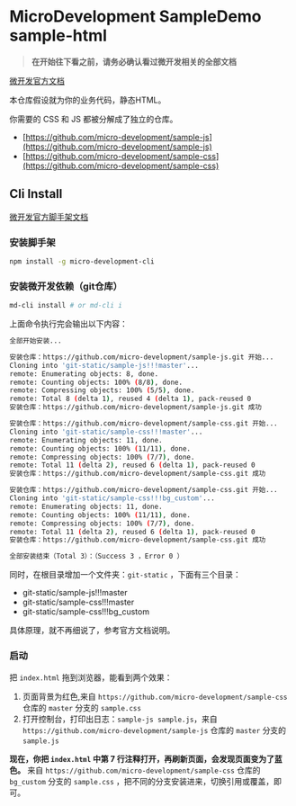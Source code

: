 # MicroDevelopment SampleDemo sample-html

> **在开始往下看之前，请务必确认看过微开发相关的全部文档**

[微开发官方文档](https://docs.microdevelopment.dev)

本仓库假设就为你的业务代码，静态HTML。

你需要的 CSS  和  JS 都被分解成了独立的仓库。

- [https://github.com/micro-development/sample-js](https://github.com/micro-development/sample-js)
- [https://github.com/micro-development/sample-css](https://github.com/micro-development/sample-css)


## Cli Install

[微开发官方脚手架文档](https://docs.microdevelopment.dev/cli)

### 安装脚手架

```bash
npm install -g micro-development-cli
```

### 安装微开发依赖（git仓库）

```bash
md-cli install # or md-cli i
```

上面命令执行完会输出以下内容：
```bash
全部开始安装...

安装仓库：https://github.com/micro-development/sample-js.git 开始...
Cloning into 'git-static/sample-js!!!master'...
remote: Enumerating objects: 8, done.
remote: Counting objects: 100% (8/8), done.
remote: Compressing objects: 100% (5/5), done.
remote: Total 8 (delta 1), reused 4 (delta 1), pack-reused 0
安装仓库：https://github.com/micro-development/sample-js.git 成功

安装仓库：https://github.com/micro-development/sample-css.git 开始...
Cloning into 'git-static/sample-css!!!master'...
remote: Enumerating objects: 11, done.
remote: Counting objects: 100% (11/11), done.
remote: Compressing objects: 100% (7/7), done.
remote: Total 11 (delta 2), reused 6 (delta 1), pack-reused 0
安装仓库：https://github.com/micro-development/sample-css.git 成功

安装仓库：https://github.com/micro-development/sample-css.git 开始...
Cloning into 'git-static/sample-css!!!bg_custom'...
remote: Enumerating objects: 11, done.
remote: Counting objects: 100% (11/11), done.
remote: Compressing objects: 100% (7/7), done.
remote: Total 11 (delta 2), reused 6 (delta 1), pack-reused 0
安装仓库：https://github.com/micro-development/sample-css.git 成功

全部安装结束（Total 3）：（Success 3 ，Error 0 ）
```
同时，在根目录增加一个文件夹：`git-static` ，下面有三个目录：

- git-static/sample-js!!!master
- git-static/sample-css!!!master
- git-static/sample-css!!!bg_custom
  
具体原理，就不再细说了，参考官方文档说明。

### 启动

把 `index.html` 拖到浏览器，能看到两个效果：

1. 页面背景为红色,来自 `https://github.com/micro-development/sample-css` 仓库的 `master` 分支的 `sample.css`
2. 打开控制台，打印出日志：`sample-js sample.js`，来自 `https://github.com/micro-development/sample-js` 仓库的 `master` 分支的 `sample.js`


**现在，你把 `index.html` 中第 7 行注释打开，再刷新页面，会发现页面变为了蓝色。** 来自 `https://github.com/micro-development/sample-css` 仓库的 `bg_custom` 分支的 `sample.css` ，把不同的分支安装进来，切换引用或覆盖，即可。

